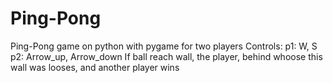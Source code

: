 # Ping-Pong
Ping-Pong game on python with pygame for two players
Controls:
p1: W, S
p2: Arrow_up, Arrow_down
If ball reach wall, the player, behind whoose this wall was looses, and another player wins
